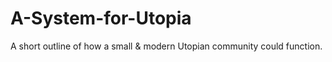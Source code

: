 # A-System-for-Utopia
A short outline of how a small &amp; modern Utopian community could function.
